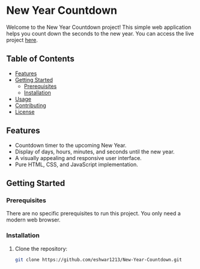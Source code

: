 # New Year Countdown

Welcome to the New Year Countdown project! This simple web application helps you count down the seconds to the new year. 
You can access the live project [here](https://eshwar1213.github.io/New-Year-Countdown/).


## Table of Contents

- [Features](#features)
- [Getting Started](#getting-started)
  - [Prerequisites](#prerequisites)
  - [Installation](#installation)
- [Usage](#usage)
- [Contributing](#contributing)
- [License](#license)

## Features

- Countdown timer to the upcoming New Year.
- Display of days, hours, minutes, and seconds until the new year.
- A visually appealing and responsive user interface.
- Pure HTML, CSS, and JavaScript implementation.

## Getting Started

### Prerequisites

There are no specific prerequisites to run this project. You only need a modern web browser.

### Installation

1. Clone the repository:

   ```bash
   git clone https://github.com/eshwar1213/New-Year-Countdown.git
